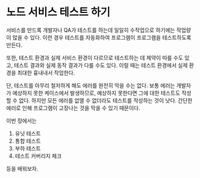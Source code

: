 # 노드 서비스 테스트 하기

서비스를 만드록 개발자나 QA가 테스트를 하는데 일일히 수작업으로 하기에는 작업량이 많을 수 있다. 이런 경우 테스트를 자동화하여 프로그램이 프로그램을 테스트하도록 만든다.

또한, 테스트 환경과 실제 서비스 환경이 다르므로 테스트하는 데 제약이 따를 수도 있고, 테스트 결과와 실제 동작 결과가 다를 수도 있다. 이럴 때는 테스트 환경에서 실제 환경을 최대한 흉내내서 작업한다.

단, 테스트를 아무리 철저하게 해도 에러를 완전히 막을 수는 없다. 보통 에러는 개발자가 예상하지 못한 케이스에서 발생하므로, 예상하지 못한다면 그에 대한 테스트도 작성할 수 없다. 하지만 모든 에러를 없앨 수 없더라도 테스트를 작성하는 것이 낫다. 간단한 에러로 인해 프로그램이 고장나는 것을 막을 수 있기 때문이다.

이번 장에서는

1. 유닛 테스트
2. 통합 테스트
3. 부하 테스트
4. 테스트 커버리지 체크

등을 배워보자.
